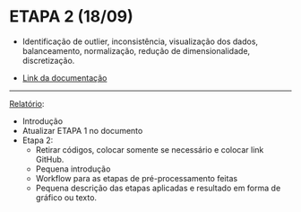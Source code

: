 <h1> <strong> ETAPA 2 (18/09) </strong> </h1>

- Identificação de outlier, inconsistência, visualização dos dados, balanceamento, normalização, redução de dimensionalidade, discretização.

- [Link da documentação](https://www.overleaf.com/1528971434yqygnbfyryrd)

------------------------
[Relatório](https://www.overleaf.com/1528971434yqygnbfyryrd):
- Introdução
- Atualizar ETAPA 1 no documento
- Etapa 2:
    - Retirar códigos, colocar somente se necessário e colocar link GitHub.
    - Pequena introdução
    - Workflow para as etapas de pré-processamento feitas
    - Pequena descrição das etapas aplicadas e resultado em forma de gráfico ou texto.

